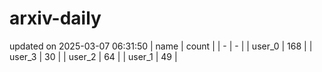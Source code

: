 # arxiv-daily
updated on 2025-03-07 06:31:50
| name | count |
| - | - |
| user_0 | 168 |
| user_3 | 30 |
| user_2 | 64 |
| user_1 | 49 |
